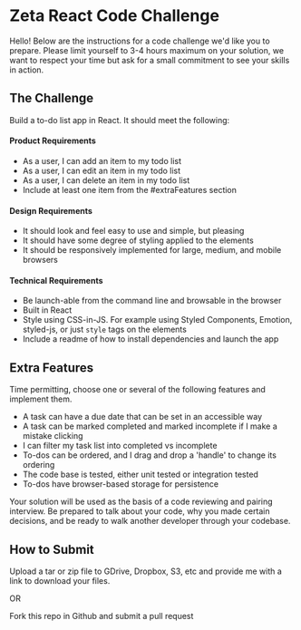 
# Zeta React Code Challenge

Hello! Below are the instructions for a code challenge we'd like you to prepare. Please limit yourself to 3-4 hours maximum on your solution, we want to respect your time but ask for a small commitment to see your skills in action.

## The Challenge

Build a to-do list app in React. It should meet the following:

#### Product Requirements
- As a user, I can add an item to my todo list
- As a user, I can edit an item in my todo list
- As a user, I can delete an item in my todo list
- Include at least one item from the #extraFeatures section

#### Design Requirements
- It should look and feel easy to use and simple, but pleasing
- It should have some degree of styling applied to the elements
- It should be responsively implemented for large, medium, and mobile browsers

#### Technical Requirements
- Be launch-able from the command line and browsable in the browser
- Built in React
- Style using CSS-in-JS. For example using Styled Components, Emotion, styled-js, or just `style` tags on the elements
- Include a readme of how to install dependencies and launch the app


## Extra Features
Time permitting, choose one or several of the following features and implement them.

- A task can have a due date that can be set in an accessible way
- A task can be marked completed and marked incomplete if I make a mistake clicking
- I can filter my task list into completed vs incomplete
- To-dos can be ordered, and I drag and drop a 'handle' to change its ordering
- The code base is tested, either unit tested or integration tested
- To-dos have browser-based storage for persistence

Your solution will be used as the basis of a code reviewing and pairing interview. Be prepared to talk about your code, why you made certain decisions, and be ready to walk another developer through your codebase.

## How to Submit
Upload a tar or zip file to GDrive, Dropbox, S3, etc and provide me with a link to download your files.

OR

Fork this repo in Github and submit a pull request
